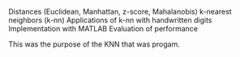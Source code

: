 Distances (Euclidean, Manhattan, z-score, Mahalanobis)
k-nearest neighbors (k-nn)
Applications of k-nn with handwritten digits
Implementation with MATLAB
Evaluation of performance

This was the purpose of the KNN that was progam. 
